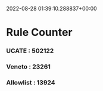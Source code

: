 2022-08-28 01:39:10.288837+00:00
# Rule Counter 
 ### UCATE : 502122

 ### Veneto : 23261

 ### Allowlist : 13924